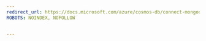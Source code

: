 ```yaml
---
redirect_url: https://docs.microsoft.com/azure/cosmos-db/connect-mongodb-account
ROBOTS: NOINDEX, NOFOLLOW


---
```

